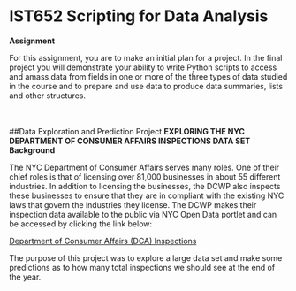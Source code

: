 # IST652 Scripting for Data Analysis
**Assignment**

For this assignment, you are to make an initial plan for a project. In the final project you
will demonstrate your ability to write Python scripts to access and amass data from fields
in one or more of the three types of data studied in the course and to prepare and use data
to produce data summaries, lists and other structures.
<br>
<br>
<br>

##Data Exploration and Prediction Project
**EXPLORING THE NYC DEPARTMENT OF CONSUMER AFFAIRS INSPECTIONS DATA SET**
**Background**

The NYC Department of Consumer Affairs serves many roles. One of their chief roles is that of licensing over 81,000 businesses in about 55 different industries. In addition to licensing the businesses, the DCWP also inspects these businesses to ensure that they are in compliant with the existing NYC laws that govern the industries they license. The DCWP makes their inspection data available to the public via NYC Open Data portlet and can be accessed by clicking the link below:

[Department of Consumer Affairs (DCA) Inspections](https://data.cityofnewyork.us/Business/Inspections/jzhd-m6uv)

The purpose of this project was to explore a large data set and make some predictions as to how many total inspections we should see at the end of the year.
